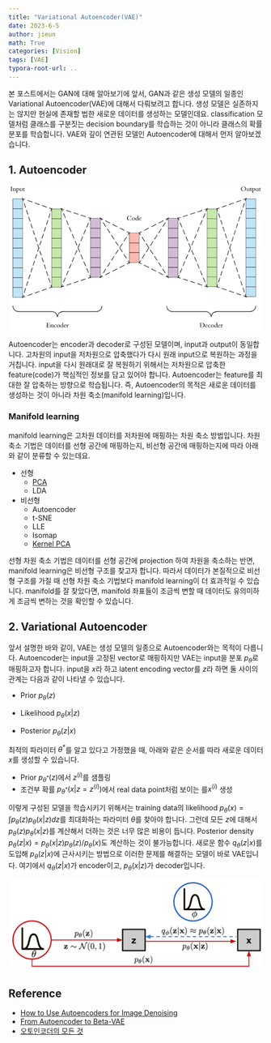 ```yaml
---
title: "Variational Autoencoder(VAE)"
date: 2023-6-5
author: jieun
math: True
categories: [Vision]
tags: [VAE]
typora-root-url: ..
---
```


본 포스트에서는 GAN에 대해 알아보기에 앞서, GAN과 같은 생성 모델의 일종인 Variational Autoencoder(VAE)에 대해서 다뤄보려고 합니다. 생성 모델은 실존하지는 않지만 현실에 존재할 법한 새로운 데이터를 생성하는 모델인데요. classification 모델처럼 클래스를 구분짓는 decision boundary를 학습하는 것이 아니라 클래스의 확률 분포를 학습합니다. VAE와 깊이 연관된 모델인 Autoencoder에 대해서 먼저 알아보겠습니다.

## 1. Autoencoder

![](/assets/img/gan/ae.png)

Autoencoder는 encoder과 decoder로 구성된 모델이며, input과 output이 동일합니다. 고차원의 input을 저차원으로 압축했다가 다시 원래 input으로 복원하는 과정을 거칩니다. input을 다시 원래대로 잘 복원하기 위해서는 저차원으로 압축한 feature(code)가 핵심적인 정보를 담고 있어야 합니다. Autoencoder는 feature를 최대한 잘 압축하는 방향으로 학습됩니다. 즉, Autoencoder의 목적은 새로운 데이터를 생성하는 것이 아니라 차원 축소(manifold learning)입니다.

### Manifold learning

manifold learning은 고차원 데이터를 저차원에 매핑하는 차원 축소 방법입니다. 차원 축소 기법은 데이터를 선형 공간에 매핑하는지, 비선형 공간에 매핑하는지에 따라 아래와 같이 분류할 수 있는데요.

- 선형
  - [PCA](https://jieun121070.github.io/posts/PCA/)
  - LDA
- 비선형
  - Autoencoder
  - t-SNE
  - LLE
  - Isomap
  - [Kernel PCA](https://jieun121070.github.io/posts/Kernel-PCA/)

선형 차원 축소 기법은 데이터를 선형 공간에 projection 하여 차원을 축소하는 반면, manifold learning은 비선형 구조를 찾고자 합니다. 따라서 데이터가 본질적으로 비선형 구조를 가질 때 선형 차원 축소 기법보다 manifold learning이 더 효과적일 수 있습니다. manifold를 잘 찾았다면, manifold 좌표들이 조금씩 변할 때 데이터도 유의미하게 조금씩 변하는 것을 확인할 수 있습니다.

## 2. Variational Autoencoder

앞서 설명한 바와 같이, VAE는 생성 모델의 일종으로 Autoencoder와는 목적이 다릅니다. Autoencoder는 input을 고정된 vector로 매핑하지만 VAE는 input을 분포 $p_{\theta}$로 매핑하고자 합니다. input을 $x$라 하고 latent encoding vector를 $z$라 하면 둘 사이의 관계는 다음과 같이 나타낼 수 있습니다.

- Prior $p_{\theta}(z)$

- Likelihood $p_{\theta}(x|z)$
- Posterior $p_{\theta}(z|x)$

최적의 파라미터 $\theta^*$를 알고 있다고 가정했을 때, 아래와 같은 순서를 따라 새로운 데이터 $x$를 생성할 수 있습니다.

- Prior $p_{\theta^*}(z)$에서 $z^{(i)}$를 샘플링
- 조건부 확률 $p_{\theta^*}(x|z=z^{(i)})$에서 real data point처럼 보이는 를$x^{(i)}$ 생성

이렇게 구성된 모델을 학습시키기 위해서는 training data의 likelihood $p_{\theta}(x)=\int{p_{\theta}(z)p_{\theta}(x|z)}dz$를 최대화하는 파라미터 $\theta$를 찾아야 합니다. 그런데 모든 $z$에 대해서 $p_{\theta}(z)p_{\theta}(x|z)$를 계산해서 더하는 것은 너무 많은 비용이 듭니다. Posterior density $p_{\theta}(z|x)=p_{\theta}(x|z)p_{\theta}(z)/p_{\theta}(x)$도 계산하는 것이 불가능합니다. 새로운 함수 $q_{\theta}(z|x)$를 도입해 $p_{\theta}(z|x)$에 근사시키는 방법으로 이러한 문제를 해결하는 모델이 바로 VAE입니다. 여기에서 $q_{\theta}(z|x)$가 encoder이고, $p_{\theta}(x|z)$가 decoder입니다.

![](/assets/img/gan/vae.png)

## Reference

- [How to Use Autoencoders for Image Denoising](https://www.omdena.com/blog/denoising-autoencoders)
- [From Autoencoder to Beta-VAE](https://lilianweng.github.io/posts/2018-08-12-vae/)
- [오토인코더의 모든 것](https://www.youtube.com/watch?v=o_peo6U7IRM)